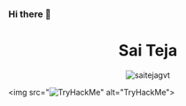 ### Hi there 👋

<h1 align="center">Sai Teja</h1>
<p align="center"> <img src="https://komarev.com/ghpvc/?username=saitejagvt&label=Profile%20views&color=23db14&style=flat" alt="saitejagvt" /> </p>

<img src="<img src="https://tryhackme-badges.s3.amazonaws.com/WR4TH.png" alt="TryHackMe">" alt="TryHackMe">

<!--
**saitejagvt/SaiTejaGvt** is a ✨ _special_ ✨ repository because its `README.md` (this file) appears on your GitHub profile.

Here are some ideas to get you started:

- 🔭 I’m currently working on ...
- 🌱 I’m currently learning ...
- 👯 I’m looking to collaborate on ...
- 🤔 I’m looking for help with ...
- 💬 Ask me about ...
- 📫 How to reach me: ...
- 😄 Pronouns: ...
- ⚡ Fun fact: ...
-->
